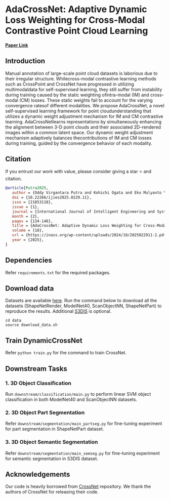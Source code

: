 # AdaCrossNet: Adaptive Dynamic Loss Weighting for Cross-Modal Contrastive Point Cloud Learning

#### [Paper Link](https://inass.org/wp-content/uploads/2024/10/2025022911-2.pdf) 

## Introduction

Manual annotation of large-scale point cloud datasets is laborious due to their irregular structure. Whilecross-modal contrastive learning methods such as CrossPoint and CrossNet have progressed in utilizing multimodaldata for self-supervised learning, they still suffer from instability during training caused by the static weighting ofintra-modal (IM) and cross-modal (CM) losses. These static weights fail to account for the varying convergence ratesof different modalities. We propose AdaCrossNet, a novel self-supervised learning framework for point cloudunderstanding that utilizes a dynamic weight adjustment mechanism for IM and CM contrastive learning. AdaCrossNetlearns representations by simultaneously enhancing the alignment between 3-D point clouds and their associated 2D-rendered images within a common latent space. Our dynamic weight adjustment mechanism adaptively balances thecontributions of IM and CM losses during training, guided by the convergence behavior of each modality.

<!-- <img src="docs/CrossNet.jpg" align="center" width="100%"> -->

## Citation

If you entrust our work with value, please consider giving a star ⭐ and citation.

```bibtex
@article{Putra2025,
   author = {Oddy Virgantara Putra and Kohichi Ogata and Eko Mulyanto Yuniarno and Mauridhi Hery Purnomo},
   doi = {10.22266/ijies2025.0229.11},
   issn = {21853118},
   issue = {1},
   journal = {International Journal of Intelligent Engineering and Systems},
   month = {2},
   pages = {134-146},
   title = {AdaCrossNet: Adaptive Dynamic Loss Weighting for Cross-Modal Contrastive Point Cloud Learning},
   volume = {18},
   url = {https://inass.org/wp-content/uploads/2024/10/2025022911-2.pdf},
   year = {2025},
}
```

## Dependencies

Refer `requirements.txt` for the required packages.

## Download data

Datasets are available [here](https://drive.google.com/drive/folders/1dAH9R3XDV0z69Bz6lBaftmJJyuckbPmR?usp=sharing). Run the command below to download all the datasets (ShapeNetRender, ModelNet40, ScanObjectNN, ShapeNetPart) to reproduce the results. Additional [S3DIS](http://buildingparser.stanford.edu/dataset.html) is optional.

```
cd data
source download_data.sh
```

## Train DynamicCrossNet

Refer `python train.py` for the command to train CrossNet.

## Downstream Tasks

### 1. 3D Object Classification 

Run `downstream/classification/main.py`  to perform linear SVM object classification in both ModelNet40 and ScanObjectNN datasets.


### 2. 3D Object Part Segmentation

Refer `downstream/segmentation/main_partseg.py` for fine-tuning experiment for part segmentation in ShapeNetPart dataset.

### 3. 3D Object Semantic Segmentation

Refer `downstream/segmentation/main_semseg.py` for fine-tuning experiment for semantic segmentation in S3DIS dataset.

## Acknowledgements

Our code is heavily borrowed from [CrossNet](https://github.com/liujia99/CrossNet) repository. We thank the authors of CrossNet for releasing their code. 
